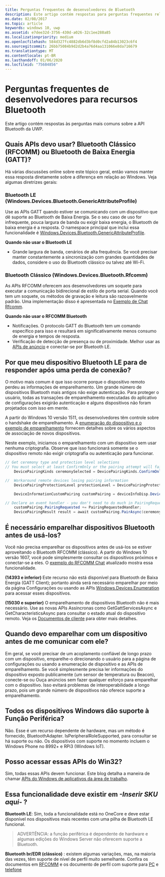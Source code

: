 ```yaml
---
title: Perguntas frequentes de desenvolvedores de Bluetooth
description: Este artigo contém respostas para perguntas frequentes relacionadas às APIs Bluetooth da UWP.
ms.date: 02/08/2017
ms.topic: article
keywords: windows 10, uwp
ms.assetid: e7dee32d-3756-430d-a026-32c1ee288a85
ms.localizationpriority: medium
ms.openlocfilehash: 584d327fc4882db6d3bf8d0cfd2a84b13023c6f4
ms.sourcegitcommit: 26bb75084b9d2d2b4a76d4aa131066e8da716679
ms.translationtype: MT
ms.contentlocale: pt-BR
ms.lasthandoff: 01/06/2020
ms.locfileid: "75684856"
---
```

# <a name="bluetooth-developer-faq"></a>Perguntas frequentes de desenvolvedores para recursos Bluetooth

Este artigo contém respostas às perguntas mais comuns sobre a API Bluetooth da UWP.

## <a name="what-apis-do-i-use-bluetooth-classic-rfcomm-or-bluetooth-low-energy-gatt"></a>Quais APIs devo usar? Bluetooth Clássico (RFCOMM) ou Bluetooth de Baixa Energia (GATT)?
Há várias discussões online sobre este tópico geral, então vamos manter essa resposta diretamente sobre a diferença em relação ao Windows. Veja algumas diretrizes gerais:

### <a name="bluetooth-le-windowsdevicesbluetoothgenericattributeprofile"></a>Bluetooth LE (Windows.Devices.Bluetooth.GenericAttributeProfile)

Use as APIs GATT quando estiver se comunicando com um dispositivo que dê suporte ao Bluetooth de Baixa Energia. Se o seu caso de uso for infrequente, pouca largura de banda ou exigir baixa energia, o Bluetooth de baixa energia é a resposta. O namespace principal que inclui essa funcionalidade é [Windows.Devices.Bluetooth.GenericAttributeProfile](https://docs.microsoft.com/uwp/api/Windows.Devices.Bluetooth.GenericAttributeProfile). 

**Quando não usar o Bluetooth LE**
- Grande largura de banda, cenários de alta frequência. Se você precisar manter constantemente a sincronização com grandes quantidades de dados, considere o uso do Bluetooth clássico ou talvez até Wi-Fi. 

### <a name="bluetooth-classic-windowsdevicesbluetoothrfcomm"></a>Bluetooth Clássico (Windows.Devices.Bluetooth.Rfcomm)

As APIs RFCOMM oferecem aos desenvolvedores um soquete para executar a comunicação bidirecional de estilo de porta serial. Quando você tem um soquete, os métodos de gravação e leitura são razoavelmente padrão. Uma implementação disso é apresentada no [Exemplo de Chat Rfcomm](https://github.com/Microsoft/Windows-universal-samples/tree/dev/Samples/BluetoothRfcommChat). 

**Quando não usar o RFCOMM Bluetooth** 
- Notificações. O protocolo GATT do Bluetooth tem um comando específico para isso e resultará em significativamente menos consumo de energia e tempos de resposta. 
- Verificação de detecção de presença ou de proximidade. Melhor usar as [APIs de anúncio](https://docs.microsoft.com/uwp/api/windows.devices.bluetooth.advertisement) e conectar-se por Bluetooth LE. 


## <a name="why-does-my-bluetooth-le-device-stop-responding-after-a-disconnect"></a>Por que meu dispositivo Bluetooth LE para de responder após uma perda de conexão?

O motivo mais comum é que isso ocorre porque o dispositivo remoto perdeu as informações de emparelhamento. Um grande número de dispositivos Bluetooth mais antigos não exige autenticação. Para proteger o usuário, todas as transações de emparelhamento executadas do aplicativo de configurações exigirão autenticação e alguns dispositivos não foram projetados com isso em mente. 

A partir do Windows 10 versão 1511, os desenvolvedores têm controle sobre o handshake de emparelhamento. A [enumeração do dispositivo e o exemplo de emparelhamento](https://github.com/Microsoft/Windows-universal-samples/tree/master/Samples/DeviceEnumerationAndPairing) fornecem detalhes sobre os vários aspectos de associação de novos dispositivos.

Neste exemplo, iniciamos o emparelhamento com um dispositivo sem usar nenhuma criptografia. Observe que isso funcionará somente se o dispositivo remoto não exigir criptografia ou autenticação para funcionar.

```csharp
// Get ceremony type and protection level selections
// You must select at least ConfirmOnly or the pairing attempt will fail
    DevicePairingKinds ceremonySelected = DevicePairingKinds.ConfirmOnly;

//  Workaround remote devices losing pairing information
    DevicePairingProtectionLevel protectionLevel = DevicePairingProtectionLevel.None

    DeviceInformationCustomPairing customPairing = deviceInfoDisp.DeviceInformation.Pairing.Custom;

// Declare an event handler - you don't need to do much in PairingRequestedHandler since the ceremony is "None"
    customPairing.PairingRequested += PairingRequestedHandler;
    DevicePairingResult result = await customPairing.PairAsync(ceremonySelected, protectionLevel);
```

## <a name="do-i-have-to-pair-bluetooth-devices-before-using-them"></a>É necessário emparelhar dispositivos Bluetooth antes de usá-los?

Você não precisa emparelhar os dispositivos antes de usá-los se estiver aproveitando o Bluetooth RFCOMM (clássico). A partir do Windows 10 versão 1607, você pode simplesmente consultar os dispositivos próximos e conectar-se a eles. O [exemplo do RFCOMM Chat](https://github.com/Microsoft/Windows-universal-samples/tree/dev/Samples/BluetoothRfcommChat) atualizado mostra essa funcionalidade. 

**(14393 e inferior)** Este recurso não está disponível para Bluetooth de Baixa Energia (GATT Client); portanto ainda será necessário emparelhar por meio da página Configurações ou usando as APIs [Windows.Devices.Enumeration](https://docs.microsoft.com/uwp/api/windows.devices.enumeration) para acessar esses dispositivos.

**(15030 e superior)** O emparelhamento de dispositivos Bluetooth não é mais necessário. Use as novas APIs Assíncronas como GetGattServicesAsync e GetCharacteristicsAsync para consultar o estado atual do dispositivo remoto. Veja os [Documentos de cliente](gatt-client.md) para obter mais detalhes. 

## <a name="when-should-i-pair-with-a-device-before-communicating-with-it"></a>Quando devo emparelhar com um dispositivo antes de me comunicar com ele?
Em geral, se você precisar de um acoplamento confiável de longo prazo com um dispositivo, emparelhe-o direcionando o usuário para a página de configurações ou usando a enumeração de dispositivo e as APIs de emparelhamento. Se você simplesmente precisa ler informações do dispositivo exposto publicamente (um sensor de temperatura ou Beacon), conecte-se ou Ouça anúncios sem fazer qualquer esforço para emparelhar com o dispositivo. Isso evitará problemas de interoperabilidade a longo prazo, pois um grande número de dispositivos não oferece suporte a emparelhamento. 

## <a name="do-all-windows-devices-support-peripheral-role"></a>Todos os dispositivos Windows dão suporte à Função Periférica?

Não. Esse é um recurso dependente de hardware, mas um método é fornecido, BluetoothAdapter. IsPeripheralRoleSupported, para consultar se há suporte ou não.  Os dispositivos com suporte no momento incluem o Windows Phone no 8992+ e RPi3 (Windows IoT). 

## <a name="can-i-access-these-apis-from-win32"></a>Posso acessar essas APIs do Win32?

Sim, todas essas APIs devem funcionar. Este blog detalha a maneira de chamar [APIs do Windows de aplicativos da área de trabalho](https://blogs.windows.com/buildingapps/2017/01/25/calling-windows-10-apis-desktop-application/). 
## <a name="is-this-functionality-supposed-to-exist-on--insert-sku-here-"></a>Essa funcionalidade deve existir em *-Inserir SKU aqui-* ?

**Bluetooth LE**: Sim, toda a funcionalidade está no OneCore e deve estar disponível nos dispositivos mais recentes com uma pilha de Bluetooth LE funcional. 
> ADVERTÊNCIA: a função periférica é dependente de hardware e algumas edições do Windows Server não oferecem suporte a Bluetooth. 

**Bluetooth br/EDR (clássico)** : existem algumas variações, mas, na maioria das vezes, têm suporte de nível de perfil muito semelhante. Confira os documentos em [RFCOMM](send-or-receive-files-with-rfcomm.md) e os documento de perfil com suporte para [PC](https://support.microsoft.com/help/10568/windows-10-supported-bluetooth-profiles) e [telefone](https://support.microsoft.com/help/10569/windows-10-mobile-supported-bluetooth-profiles)
